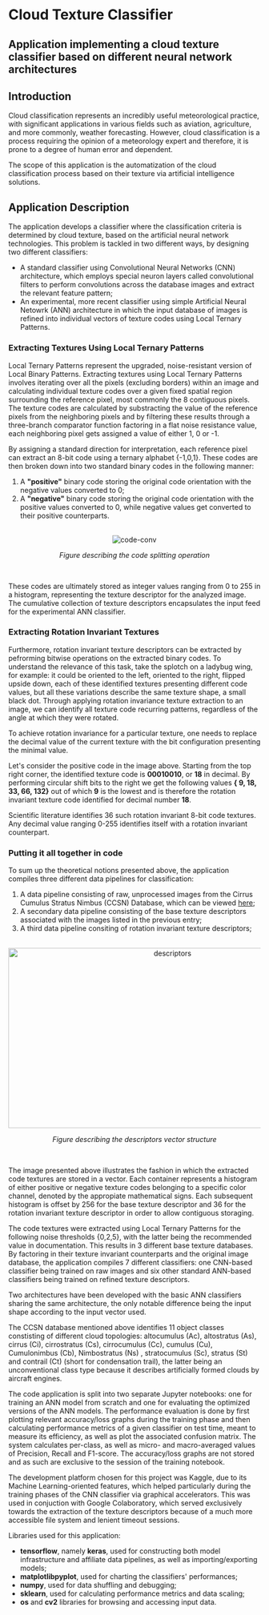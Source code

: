 # Cloud Texture Classifier
## Application implementing a cloud texture classifier based on different neural network architectures

## Introduction

Cloud classification represents an incredibly useful meteorological practice, with significant applications in various fields such as aviation, agriculture, and more commonly, weather forecasting. However, cloud classification is a process requiring the opinion of a meteorology expert and therefore, it is prone to a degree of human error and dependent.

The scope of this application is the automatization of the cloud classification process based on their texture via artificial intelligence solutions.

## Application Description

The application develops a classifier where the classification criteria is determined by cloud texture, based on the artificial neural network technologies. This problem is tackled in two different ways, by designing two different classifiers:
- A standard classifier using Convolutional Neural Networks (CNN) architecture, which employs special neuron layers called convolutional filters to perform convolutions across the database images and extract the relevant feature pattern;
- An experimental, more recent classifier using simple Artificial Neural Netowrk (ANN) architecture in which the input database of images is refined into individual vectors of texture codes using Local Ternary Patterns.

### Extracting Textures Using Local Ternary Patterns

Local Ternary Patterns represent the upgraded, noise-resistant version of Local Binary Patterns. Extracting textures using Local Ternary Patterns involves iterating over all the pixels (excluding borders) within an image and calculating individual texture codes over a given fixed spatial region surrounding the reference pixel, most commonly the 8 contiguous pixels. The texture codes are calculated by substracting the value of the reference pixels from the neighboring pixels and by filtering these results through a three-branch comparator function factoring in a flat noise resistance value, each neighboring pixel gets assigned a value of either 1, 0 or -1. 

By assigning a standard direction for interpretation, each reference pixel can extract an 8-bit code using a ternary alphabet {-1,0,1}. These codes are then broken down into two standard binary codes in the following manner:
1. A **"positive"** binary code storing the original code orientation with the negative values converted to 0;
2. A **"negative"** binary code storing the original code orientation with the positive values converted to 0, while negative values get converted to their positive counterparts.

<br>
<div align="center">
  <img src="https://github.com/user-attachments/assets/24f8756e-f027-4520-a36a-a10183aeee95" alt="code-conv"/>
  <p align ="center"><i> Figure describing the code splitting operation </i></p>
</div>
<br>


These codes are ultimately stored as integer values ranging from 0 to 255 in a histogram, representing the texture descriptor for the analyzed image. The cumulative collection of texture descriptors encapsulates the input feed for the experimental ANN classifier.

### Extracting Rotation Invariant Textures

Furthermore, rotation invariant texture descriptors can be extracted by pefrorming bitwise operations on the extracted binary codes. To understand the relevance of this task, take the splotch on a ladybug wing, for example: it could be oriented to the left, oriented to the right, flipped upside down, each of these identified textures presenting different code values, but all these variations describe the same texture shape, a small black dot. Through applying rotation invariance texture extraction to an image, we can identify all texture code recurring patterns, regardless of the angle at which they were rotated.

To achieve rotation invariance for a particular texture, one needs to replace the decimal value of the current texture with the bit configuration presenting the minimal value. 

Let's consider the positive code in the image above. Starting from the top right corner, the identified texture code is **00010010**, or **18** in decimal. By performing circular shift bits to the right we get the following values **{ 9, 18, 33, 66, 132}** out of which **9** is the lowest and is therefore the rotation invariant texture code identified for decimal number **18**.

Scientific literature identifies 36 such rotation invariant 8-bit code textures. Any decimal value ranging 0-255 identifies itself with a rotation invariant counterpart.

### Putting it all together in code

To sum up the theoretical notions presented above, the application compiles three different data pipelines for classification:
1. A data pipeline consisting of raw, unprocessed images from the Cirrus Cumulus Stratus Nimbus (CCSN) Database, which can be viewed <a href="https://dataverse.harvard.edu/dataset.xhtml?persistentId=doi:10.7910/DVN/CADDPD" target="_blank">here</a>;
2. A secondary data pipeline consisting of the base texture descriptors associated with the images listed in the previous entry;
3. A third data pipeline consiting of rotation invariant texture descriptors;

<br>
<div align="center">
  <img src="https://github.com/user-attachments/assets/37fadce9-abf3-4bc0-943a-ab7a28a5c6f7" alt="descriptors" width = "640" height = "360"/>
  <p align ="center"><i> Figure describing the descriptors vector structure </i></p>
</div>
<br>

The image presented above illustrates the fashion in which the extracted code textures are stored in a vector. Each container represents a histogram of either positive or negative texture codes belonging to a specific color channel, denoted by the appropiate mathematical signs. Each subsequent histogram is offset by 256 for the base texture descriptor and 36 for the rotation invariant texture descriptor in order to allow contiguous storaging.

The code textures were extracted using Local Ternary Patterns for the following noise thresholds {0,2,5}, with the latter being the recommended value in documentation. This results in 3 different base texture databases. By factoring in their texture invariant counterparts and the original image database, the application compiles 7 different classifiers: one CNN-based classifier being trained on raw images and six other standard ANN-based classifiers being trained on refined texture descriptors.

Two architectures have been developed with the basic ANN classifiers sharing the same architecture, the only notable difference being the input shape according to the input vector used.

The CCSN database mentioned above identifies 11 object classes constisting of different cloud topologies: altocumulus (Ac), altostratus (As), cirrus (Ci), cirrostratus (Cs), cirrocumulus (Cc), cumulus (Cu), Cumulonimbus (Cb), Nimbostratus (Ns) , stratocumulus (Sc), stratus (St) and contrail (Ct) (short for condensation trail), the latter being an unconventional class type because it describes artificially formed clouds by aircraft engines.

The code application is split into two separate Jupyter notebooks: one for training an ANN model from scratch and one for evaluating the optimized versions of the ANN models. The performance evaluation is done by first plotting relevant accuracy/loss graphs during the training phase and then calculating performance metrics of a given classifier on test time, meant to measure its efficiency, as well as plot the associated confusion matrix. The system calculates per-class, as well as micro- and macro-averaged values of Precision, Recall and F1-score. The accuracy/loss graphs are not stored and as such are exclusive to the session of the training notebook.

The development platform chosen for this project was Kaggle, due to its Machine Learning-oriented features, which helped particularly during the training phases of the CNN classifier via graphical accelerators. This was used in conjuction with Google Colaboratory, which served exclusively towards the extraction of the texture descriptors because of a much more accessible file system and lenient timeout sessions.

Libraries used for this application:
- **tensorflow**, namely **keras**, used for constructing both model infrastructure and affiliate data pipelines, as well as importing/exporting models;
- **matplotlibpyplot**, used for charting the classifiers' performances;
- **numpy**, used for data shuffling and debugging;
- **sklearn**, used for calculating performance metrics and data scaling;
- **os** and **cv2** libraries for browsing and accessing input data.
